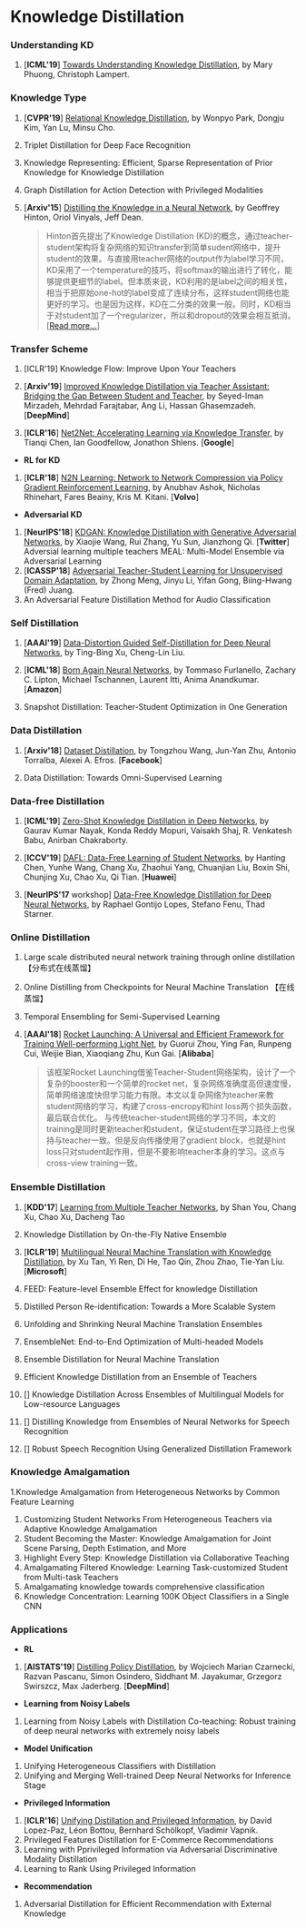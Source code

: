 # Knowledge Distillation

### Understanding KD
1. [**ICML'19**] [Towards Understanding Knowledge Distillation](http://proceedings.mlr.press/v97/phuong19a.html), by Mary Phuong, Christoph Lampert. 

### Knowledge Type
1. [**CVPR'19**] [Relational Knowledge Distillation](http://openaccess.thecvf.com/content_CVPR_2019/html/Park_Relational_Knowledge_Distillation_CVPR_2019_paper.html), by Wonpyo Park, Dongju Kim, Yan Lu, Minsu Cho.

1. Triplet Distillation for Deep Face Recognition

1. Knowledge Representing: Efficient, Sparse Representation of Prior Knowledge for Knowledge Distillation

1. Graph Distillation for Action Detection with Privileged Modalities

1. [**Arxiv'15**] [Distilling the Knowledge in a Neural Network](https://arxiv.org/pdf/1503.02531), by Geoffrey Hinton, Oriol Vinyals, Jeff Dean. 
    > Hinton首先提出了Knowledge Distillation (KD)的概念，通过teacher-student架构将复杂网络的知识transfer到简单sudent网络中，提升student的效果。与直接用teacher网络的output作为label学习不同，KD采用了一个temperature的技巧，将softmax的输出进行了转化，能够提供更细节的label。但本质来说，KD利用的是label之间的相关性，相当于把原始one-hot的label变成了连续分布，这样student网络也能更好的学习。也是因为这样，KD在二分类的效果一般。同时，KD相当于对student加了一个regularizer，所以和dropout的效果会相互抵消。[[Read more...](https://www.zhihu.com/question/50519680)]

### Transfer Scheme
1. [ICLR'19] Knowledge Flow: Improve Upon Your Teachers

1. [**Arxiv'19**] [Improved Knowledge Distillation via Teacher Assistant: Bridging the Gap Between Student and Teacher](https://arxiv.org/abs/1902.03393), by Seyed-Iman Mirzadeh, Mehrdad Farajtabar, Ang Li, Hassan Ghasemzadeh. [**DeepMind**]

1. [**ICLR'16**] [Net2Net: Accelerating Learning via Knowledge Transfer](https://arxiv.org/abs/1511.05641), by Tianqi Chen, Ian Goodfellow, Jonathon Shlens. [**Google**]

+ **RL for KD**
1. [**ICLR'18**] [N2N Learning: Network to Network Compression via Policy Gradient Reinforcement Learning](https://arxiv.org/abs/1709.06030), by Anubhav Ashok, Nicholas Rhinehart, Fares Beainy, Kris M. Kitani. [**Volvo**]

+ **Adversarial KD**
1. [**NeurIPS'18**] [KDGAN: Knowledge Distillation with Generative Adversarial Networks](https://papers.nips.cc/paper/7358-kdgan-knowledge-distillation-with-generative-adversarial-networks), by Xiaojie Wang, Rui Zhang, Yu Sun, Jianzhong Qi. [**Twitter**]
Adversial learning multiple teachers
MEAL: Multi-Model Ensemble via Adversarial Learning
1. [**ICASSP'18**] [Adversarial Teacher-Student Learning for Unsupervised Domain Adaptation](https://arxiv.org/abs/1804.00644), by Zhong Meng, Jinyu Li, Yifan Gong, Biing-Hwang (Fred) Juang.
1. An Adversarial Feature Distillation Method for Audio Classification


### Self Distillation
1. [**AAAI'19**] [Data-Distortion Guided Self-Distillation for Deep Neural Networks](https://aaai.org/ojs/index.php/AAAI/article/view/4498), by Ting-Bing Xu, Cheng-Lin Liu.

1. [**ICML'18**] [Born Again Neural Networks](https://arxiv.org/pdf/1805.04770.pdf), by Tommaso Furlanello, Zachary C. Lipton, Michael Tschannen, Laurent Itti, Anima Anandkumar. [**Amazon**]

1. Snapshot Distillation: Teacher-Student Optimization in One Generation

### Data Distillation

1. [**Arxiv'18**] [Dataset Distillation](https://arxiv.org/abs/1811.10959), by Tongzhou Wang, Jun-Yan Zhu, Antonio Torralba, Alexei A. Efros. [**Facebook**]

1. Data Distillation: Towards Omni-Supervised Learning

### Data-free Distillation

1. [**ICML'19**] [Zero-Shot Knowledge Distillation in Deep Networks](https://arxiv.org/abs/1905.08114), by Gaurav Kumar Nayak, Konda Reddy Mopuri, Vaisakh Shaj, R. Venkatesh Babu, Anirban Chakraborty.

1. [**ICCV'19**] [DAFL: Data-Free Learning of Student Networks](https://arxiv.org/abs/1904.01186), by Hanting Chen, Yunhe Wang, Chang Xu, Zhaohui Yang, Chuanjian Liu, Boxin Shi, Chunjing Xu, Chao Xu, Qi Tian. [**Huawei**]

1. [**NeurIPS'17** workshop] [Data-Free Knowledge Distillation for Deep Neural Networks](https://arxiv.org/abs/1710.07535), by Raphael Gontijo Lopes, Stefano Fenu, Thad Starner.

### Online Distillation

1. Large scale distributed neural network training through online distillation 【分布式在线蒸馏】
1. Online Distilling from Checkpoints for Neural Machine Translation 【在线蒸馏】

1. Temporal Ensembling for Semi-Supervised Learning

1. [**AAAI'18**] [Rocket Launching: A Universal and Efficient Framework for Training Well-performing Light Net](https://arxiv.org/pdf/1708.04106), by Guorui Zhou, Ying Fan, Runpeng Cui, Weijie Bian, Xiaoqiang Zhu, Kun Gai. [**Alibaba**]
    > 该框架Rocket Launching借鉴Teacher-Student网络架构，设计了一个复杂的booster和一个简单的rocket net，复杂网络准确度高但速度慢，简单网络速度快但学习能力有限。本文以复杂网络为teacher来教student网络的学习，构建了cross-encropy和hint loss两个损失函数，最后联合优化。 与传统teacher-student网络的学习不同，本文的training是同时更新teacher和student，保证student在学习路径上也保持与teacher一致。但是反向传播使用了gradient block，也就是hint loss只对student起作用，但是不要影响teacher本身的学习。这点与cross-view training一致。
    
### Ensemble Distillation
1. [**KDD'17**] [Learning from Multiple Teacher Networks](https://www.kdd.org/kdd2017/papers/view/learning-from-multiple-teacher-networks), by Shan You, Chang Xu, Chao Xu, Dacheng Tao

1. Knowledge Distillation by On-the-Fly Native Ensemble
1. [**ICLR'19**] [Multilingual Neural Machine Translation with Knowledge Distillation](https://arxiv.org/abs/1902.10461), by Xu Tan, Yi Ren, Di He, Tao Qin, Zhou Zhao, Tie-Yan Liu. [**Microsoft**]
1. FEED: Feature-level Ensemble Effect for knowledge Distillation
1. Distilled Person Re-identification: Towards a More Scalable System
1. Unfolding and Shrinking Neural Machine Translation Ensembles
1. EnsembleNet: End-to-End Optimization of Multi-headed Models
1. Ensemble Distillation for Neural Machine Translation
1. Efficient Knowledge Distillation from an Ensemble of Teachers
1. [] Knowledge Distillation Across Ensembles of Multilingual Models for Low-resource Languages

1. [] Distilling Knowledge from Ensembles of Neural Networks for Speech Recognition

1. [] Robust Speech Recognition Using Generalized Distillation Framework

### Knowledge Amalgamation

1.Knowledge Amalgamation from Heterogeneous Networks by Common Feature Learning
1. Customizing Student Networks From Heterogeneous Teachers via Adaptive Knowledge Amalgamation
1. Student Becoming the Master: Knowledge Amalgamation for Joint Scene Parsing, Depth Estimation, and More
1. Highlight Every Step: Knowledge Distillation via Collaborative Teaching
1. Amalgamating Filtered Knowledge: Learning Task-customized Student from Multi-task Teachers
1. Amalgamating knowledge towards comprehensive classification
1. Knowledge Concentration: Learning 100K Object Classifiers in a Single CNN

### Applications
+ **RL**
1. [**AISTATS'19**] [Distilling Policy Distillation](https://arxiv.org/pdf/1902.02186.pdf), by Wojciech Marian Czarnecki, Razvan Pascanu, Simon Osindero, Siddhant M. Jayakumar, Grzegorz Swirszcz, Max Jaderberg. [**DeepMind**]

+ **Learning from Noisy Labels**
1. Learning from Noisy Labels with Distillation
Co-teaching: Robust training of deep neural networks with extremely noisy labels

+ **Model Unification**
1. Unifying Heterogeneous Classifiers with Distillation
1. Unifying and Merging Well-trained Deep Neural Networks for Inference Stage

+ **Privileged Information**
1. [**ICLR'16**] [Unifying Distillation and Privileged Information](https://arxiv.org/pdf/1511.03643.pdf), by David Lopez-Paz, Léon Bottou, Bernhard Schölkopf, Vladimir Vapnik. 
1. Privileged Features Distillation for E-Commerce Recommendations
1. Learning with Pprivileged Information via Adversarial Discriminative Modality Distillation
1. Learning to Rank Using Privileged Information

+ **Recommendation**
1. Adversarial Distillation for Efficient Recommendation with External Knowledge


